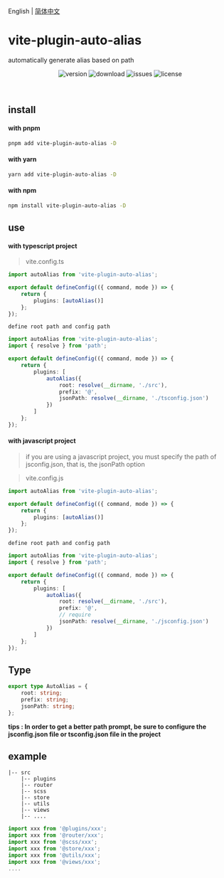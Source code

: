 English | [简体中文](https://github.com/jwyGithub/vite-plugin-auto-alias/blob/master/README.zh.md)

# vite-plugin-auto-alias

automatically generate alias based on path

<p align="center">
  <img src="https://img.shields.io/npm/v/vite-plugin-auto-alias" alt='version'>
  <img src="https://img.shields.io/npm/dy/vite-plugin-auto-alias" alt='download'>
  <img src="https://img.shields.io/github/issues/jwyGithub/vite-plugin-auto-alias" alt='issues'>
  <img src="https://img.shields.io/github/license/jwyGithub/vite-plugin-auto-alias" alt='license'>
</p>
<br />

## install

#### with pnpm

```sh
pnpm add vite-plugin-auto-alias -D
```

#### with yarn

```sh
yarn add vite-plugin-auto-alias -D
```

#### with npm

```sh
npm install vite-plugin-auto-alias -D
```

## use

#### with typescript project

> vite.config.ts

```typescript
import autoAlias from 'vite-plugin-auto-alias';

export default defineConfig(({ command, mode }) => {
    return {
        plugins: [autoAlias()]
    };
});
```

`define root path and config path`

```typescript
import autoAlias from 'vite-plugin-auto-alias';
import { resolve } from 'path';

export default defineConfig(({ command, mode }) => {
    return {
        plugins: [
            autoAlias({
                root: resolve(__dirname, './src'),
                prefix: '@',
                jsonPath: resolve(__dirname, './tsconfig.json')
            })
        ]
    };
});
```

#### with javascript project

> if you are using a javascript project, you must specify the path of jsconfig.json, that is, the jsonPath option

> vite.config.js

```typescript
import autoAlias from 'vite-plugin-auto-alias';

export default defineConfig(({ command, mode }) => {
    return {
        plugins: [autoAlias()]
    };
});
```

`define root path and config path`

```typescript
import autoAlias from 'vite-plugin-auto-alias';
import { resolve } from 'path';

export default defineConfig(({ command, mode }) => {
    return {
        plugins: [
            autoAlias({
                root: resolve(__dirname, './src'),
                prefix: '@',
                // require
                jsonPath: resolve(__dirname, './jsconfig.json')
            })
        ]
    };
});
```

## Type

```typescript
export type AutoAlias = {
    root: string;
    prefix: string;
    jsonPath: string;
};
```

**tips : In order to get a better path prompt, be sure to configure the jsconfig.json file or tsconfig.json file in the project**

## example

    |-- src
        |-- plugins
        |-- router
        |-- scss
        |-- store
        |-- utils
        |-- views
        |-- ....

```typescript
import xxx from '@plugins/xxx';
import xxx from '@router/xxx';
import xxx from '@scss/xxx';
import xxx from '@store/xxx';
import xxx from '@utils/xxx';
import xxx from '@views/xxx';
....
```

